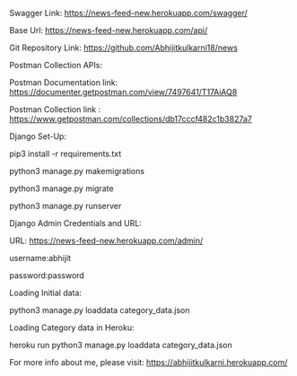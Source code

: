 Swagger Link: https://news-feed-new.herokuapp.com/swagger/


Base Url: https://news-feed-new.herokuapp.com/api/

Git Repository Link: https://github.com/Abhijitkulkarni18/news

Postman Collection APIs: 

Postman Documentation link: https://documenter.getpostman.com/view/7497641/T17AiAQ8

Postman Collection link : https://www.getpostman.com/collections/db17cccf482c1b3827a7


Django Set-Up:

pip3 install -r requirements.txt

python3 manage.py makemigrations

python3 manage.py migrate

python3 manage.py runserver

Django Admin Credentials and URL:

URL: https://news-feed-new.herokuapp.com/admin/

username:abhijit

password:password


Loading Initial data:

python3 manage.py loaddata category_data.json

Loading Category data in Heroku:

heroku run python3 manage.py loaddata category_data.json


For more info about me, please visit: https://abhijitkulkarni.herokuapp.com/ 